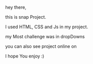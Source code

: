 hey there,

this is snap Project.

I used HTML, CSS and Js in my project.

my Most challenge was in dropDowns

you can also see project online on 

I hope You enjoy :)